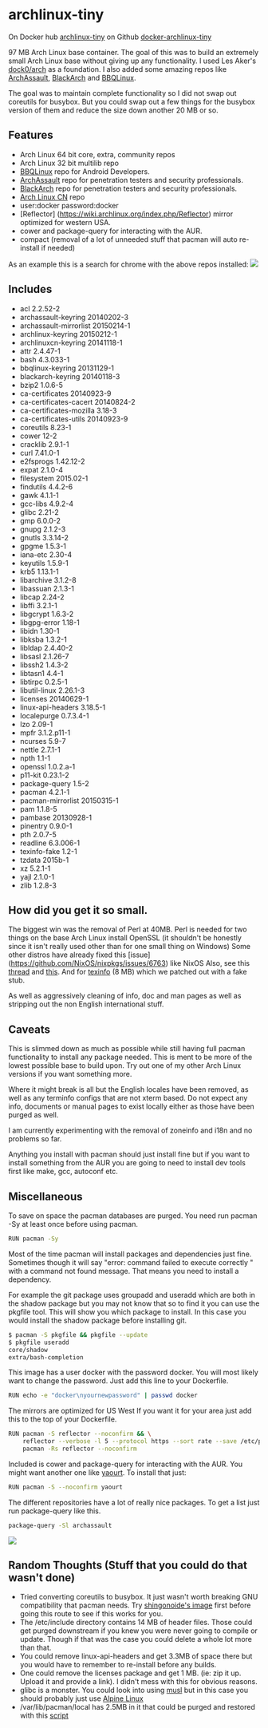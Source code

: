 # archlinux-tiny

On Docker hub [archlinux-tiny](https://registry.hub.docker.com/u/yantis/archlinux-tiny/)
on Github [docker-archlinux-tiny](https://github.com/yantis/docker-archlinux-tiny)

97 MB Arch Linux base container. The goal of this was to build an extremely small Arch Linux base without giving up any functionality.
I used Les Aker's [dock0/arch](https://github.com/dock0/arch) as a foundation.
I also added some amazing repos like [ArchAssault](https://www.archassault.org),
[BlackArch](http://blackarch.org) and [BBQLinux](http://bbqlinux.org).

The goal was to maintain complete functionality so I did not swap out coreutils for busybox.
But you could swap out a few things for the busybox version of them and reduce the size down another 20 MB or so.

## Features 
* Arch Linux 64 bit core, extra, community repos
* Arch Linux 32 bit multilib repo
* [BBQLinux](http://bbqlinux.org) repo for Android Developers.
* [ArchAssault](https://www.archassault.org) repo for penetration testers and security professionals.
* [BlackArch](http://blackarch.org) repo for penetration testers and security professionals.
* [Arch Linux CN](https://github.com/archlinuxcn) repo 
* user:docker password:docker
* [Reflector] (https://wiki.archlinux.org/index.php/Reflector) mirror optimized for western USA.
* cower and package-query for interacting with the AUR. 
* compact (removal of a lot of unneeded stuff that pacman will auto re-install if needed)

As an example this is a search for chrome with the above repos installed:
![](http://yantis-scripts.s3.amazonaws.com/screenshot_20150407-030717.jpg)

## Includes
* acl 2.2.52-2
* archassault-keyring 20140202-3
* archassault-mirrorlist 20150214-1
* archlinux-keyring 20150212-1
* archlinuxcn-keyring 20141118-1
* attr 2.4.47-1
* bash 4.3.033-1
* bbqlinux-keyring 20131129-1
* blackarch-keyring 20140118-3
* bzip2 1.0.6-5
* ca-certificates 20140923-9
* ca-certificates-cacert 20140824-2
* ca-certificates-mozilla 3.18-3
* ca-certificates-utils 20140923-9
* coreutils 8.23-1
* cower 12-2
* cracklib 2.9.1-1
* curl 7.41.0-1
* e2fsprogs 1.42.12-2
* expat 2.1.0-4
* filesystem 2015.02-1
* findutils 4.4.2-6
* gawk 4.1.1-1
* gcc-libs 4.9.2-4
* glibc 2.21-2
* gmp 6.0.0-2
* gnupg 2.1.2-3
* gnutls 3.3.14-2
* gpgme 1.5.3-1
* iana-etc 2.30-4
* keyutils 1.5.9-1
* krb5 1.13.1-1
* libarchive 3.1.2-8
* libassuan 2.1.3-1
* libcap 2.24-2
* libffi 3.2.1-1
* libgcrypt 1.6.3-2
* libgpg-error 1.18-1
* libidn 1.30-1
* libksba 1.3.2-1
* libldap 2.4.40-2
* libsasl 2.1.26-7
* libssh2 1.4.3-2
* libtasn1 4.4-1
* libtirpc 0.2.5-1
* libutil-linux 2.26.1-3
* licenses 20140629-1
* linux-api-headers 3.18.5-1
* localepurge 0.7.3.4-1
* lzo 2.09-1
* mpfr 3.1.2.p11-1
* ncurses 5.9-7
* nettle 2.7.1-1
* npth 1.1-1
* openssl 1.0.2.a-1
* p11-kit 0.23.1-2
* package-query 1.5-2
* pacman 4.2.1-1
* pacman-mirrorlist 20150315-1
* pam 1.1.8-5
* pambase 20130928-1
* pinentry 0.9.0-1
* pth 2.0.7-5
* readline 6.3.006-1
* texinfo-fake 1.2-1
* tzdata 2015b-1
* xz 5.2.1-1
* yajl 2.1.0-1
* zlib 1.2.8-3

## How did you get it so small.
The biggest win was the removal of Perl at 40MB. Perl is needed for two things on the base Arch Linux install
OpenSSL (it shouldn't be honestly since it isn't really used other than for one small thing on Windows)
Some other distros have already fixed this [issue] (https://github.com/NixOS/nixpkgs/issues/6763) like NixOS 
Also, see this [thread](https://bbs.archlinux.org/viewtopic.php?id=73200) and [this](https://bugs.archlinux.org/task/14903).
And for [texinfo](http://www.gnu.org/software/texinfo) (8 MB) which we patched out with a fake stub.

As well as aggressively cleaning of info, doc and man pages as well as stripping out the non English international stuff.

## Caveats
This is slimmed down as much as possible while still having full pacman functionality to install any package needed.
This is ment to be more of the lowest possible base to build upon. Try out one of my other Arch Linux versions if you want something more.

Where it might break is all but the English locales have been removed, as well as any terminfo configs that are not xterm based.
Do not expect any info, documents or manual pages to exist locally either as those have been purged as well.

I am currently experimenting with the removal of zoneinfo and i18n and no problems so far.

Anything you install with pacman should just install fine but if you want to install something from the AUR you are going to need
to install dev tools first like make, gcc, autoconf etc.


## Miscellaneous

To save on space the pacman databases are purged. You need run pacman -Sy at least once before using pacman.

```bash
RUN pacman -Sy
```

Most of the time pacman will install packages and dependencies just fine. Sometimes though it will say 
"error: command failed to execute correctly " with a command not found message. That means you need to install a dependency.

For example the git package uses groupadd and useradd which are both in the shadow package but you may not know that so to find it you can use the pkgfile tool.
This will show you which package to install. In this case you would install the shadow package before installing git.

```bash
$ pacman -S pkgfile && pkgfile --update
$ pkgfile useradd
core/shadow
extra/bash-completion
```


This image has a user docker with the password docker. You will most likely want to change the password. Just add this line to your Dockerfile.

```bash
RUN echo -e "docker\nyournewpassword" | passwd docker
```

The mirrors are optimized for US West  If you want it for your area just add this to the top of your Dockerfile.

```bash
RUN pacman -S reflector --noconfirm && \
    reflector --verbose -l 5 --protocol https --sort rate --save /etc/pacman.d/mirrorlist && \
    pacman -Rs reflector --noconfirm
```

Included is cower and package-query for interacting with the AUR. You might want another one like
[yaourt](https://wiki.archlinux.org/index.php/Yaourt). To install that just:

```bash
RUN pacman -S --noconfirm yaourt
```

The different repositories have a lot of really nice packages. To get a list just run package-query like this.

```bash
package-query -Sl archassault
```

![](http://yantis-scripts.s3.amazonaws.com/screenshot_20150407-023220.jpg)


## Random Thoughts (Stuff that you could do that wasn't done)
* Tried converting coreutils to busybox. It just wasn't worth breaking GNU compatibility that pacman needs. 
Try [shingonoide's image](https://github.com/shingonoide/docker_archlinux-busybox) first before going this route to see if this works for you.
* The /etc/include directory contains 14 MB of header files. Those could get purged downstream if you knew you were never going to compile or update. Though if that was the case you could delete a whole lot more than that.
* You could remove linux-api-headers and get 3.3MB of space there but you would have to remember to re-install before any builds. 
* One could remove the licenses package and get 1 MB. (ie: zip it up. Upload it and provide a link). I didn't mess with this for obvious reasons.
* glibc is a monster. You could look into using [musl](http://www.musl-libc.org/faq.html) but in this case you should probably just use [Alpine Linux](http://alpinelinux.org)
* /var/lib/pacman/local has 2.5MB in it that could be purged and restored with this [script](https://bbs.archlinux.org/viewtopic.php?pid=670876)
